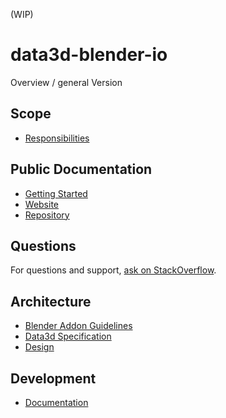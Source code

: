 (WIP)

# data3d-blender-io
Overview / general
Version

## Scope
* [Responsibilities]()

## Public Documentation
* [Getting Started](docs/getting-started.md)
* [Website]()
* [Repository](https://github.com/archilogic-com/data3d-blender-io)

## Questions
For questions and support, [ask on StackOverflow](https://stackoverflow.com/questions/ask/?tags=blender,%20archilogic).

## Architecture
* [Blender Addon Guidelines](https://wiki.blender.org/index.php/Dev:Py/Scripts/Guidelines/Addons)
* [Data3d Specification]()
* [Design]()

## Development
* [Documentation](docs/documentation.md)
